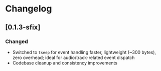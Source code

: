 # Changelog

## [0.1.3-sfix]

### Changed
- Switched to `tseep` for event handling faster, lightweight (~300 bytes), zero overhead; ideal for audio/track-related event dispatch
- Codebase cleanup and consistency improvements